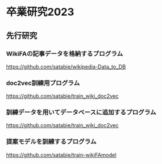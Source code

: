 # 卒業研究2023
## 先行研究

### WikiFAの記事データを格納するプログラム
https://github.com/satabie/wikipedia-Data_to_DB

### doc2vec訓練用プログラム
https://github.com/satabie/train_wiki_doc2vec

### 訓練データを用いてデータベースに追加するプログラム
https://github.com/satabie/train_wiki_doc2vec

### 提案モデルを訓練するプログラム
https://github.com/satabie/train-wikiFAmodel
